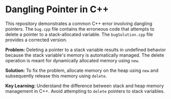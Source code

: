 # Dangling Pointer in C++

This repository demonstrates a common C++ error involving dangling pointers. The `bug.cpp` file contains the erroneous code that attempts to delete a pointer to a stack-allocated variable.  The `bugSolution.cpp` file provides a corrected version.

**Problem:**
Deleting a pointer to a stack variable results in undefined behavior because the stack variable's memory is automatically managed. The delete operation is meant for dynamically allocated memory using `new`.

**Solution:**
To fix the problem, allocate memory on the heap using `new` and subsequently release this memory using `delete`.

**Key Learning:**
Understand the difference between stack and heap memory management in C++. Avoid attempting to `delete` pointers to stack variables.